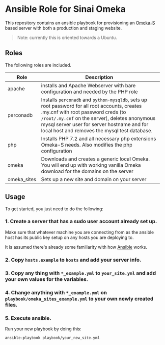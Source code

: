 # Ansible Role for Sinai Omeka

This repository contains an ansible playbook for provisioning an [Omeka-S](https://omeka.org) based server with both a production and staging website.

> Note: currently this is oriented towards a Ubuntu.

## Roles

The following roles are included.

| Role | Description |
|-------|------------|
| apache | installs and Apache Webserver with bare configuration and needed by the PHP role | 
| perconadb | Installs `perconadb` and `python-mysqldb`, sets up root password for all root accounts, creates .my.cnf with root password creds (to `/root/.my.cnf` on the server), deletes anonymous mysql server user for server hostname and for local host and removes the mysql test database. |
| php | Installs PHP 7.2 and all necessary php extensions Omeka-S needs.  Also modifies the php configuration |
| omeka | Downloads and creates a generic local Omeka.  You will end up with working vanilla Omeka download for the domains on the server |
| omeka_sites | Sets up a new site and domain on your server |

## Usage

To get started, you just need to do the following:

### 1. Create a server that has a sudo user account already set up.

Make sure that whatever machine you are connecting from as the ansible host has its public key setup on any hosts you are deploying to.

It is assumed there's already some familiarity with how [Ansible](https://ansible.com) works.

### 2. Copy `hosts.example` to `hosts` and add your server info. 

### 3. Copy any thing with `*_example.yml` to `your_site.yml` and add your own values for the variables.

### 4. Change anything with `*_example.yml` on `playbook/omeka_sites_example.yml` to your own newly created files.

### 5. Execute ansible.

Run your new playbook by doing this:

```
ansible-playbook playbook/your_new_site.yml
```


